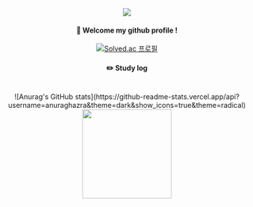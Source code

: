 <div align="center"> 

<img src="https://capsule-render.vercel.app/api?type=waving&color=auto&height=200&section=header&text=POPEYE&fontSize=90" />
  
####  :wave: Welcome my github profile !

  
[![Solved.ac 프로필](http://mazassumnida.wtf/api/v2/generate_badge?boj=popeye0617)](https://solved.ac/popeye0617)

 
#### :pencil2: Study log
<br/>
![Anurag's GitHub stats](https://github-readme-stats.vercel.app/api?username=anuraghazra&theme=dark&show_icons=true&theme=radical)
<img height="180em" src="https://github-readme-stats.vercel.app/api/top-langs/?username=popeye0618&layout=compact&bg_color=30,e96443,904e95&title_color=fff&text_color=fff,theme=radical">
</div>
